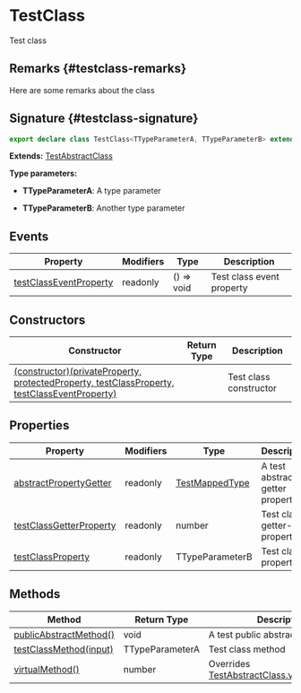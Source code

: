 # TestClass

Test class

## Remarks {#testclass-remarks}

Here are some remarks about the class

## Signature {#testclass-signature}

```typescript
export declare class TestClass<TTypeParameterA, TTypeParameterB> extends TestAbstractClass 
```
<b>Extends:</b> [TestAbstractClass](docs/simple-suite-test/testabstractclass-class)


<b>Type parameters:</b> 

* <b>TTypeParameterA</b>: A type parameter


* <b>TTypeParameterB</b>: Another type parameter


## Events

|  Property | Modifiers | Type | Description |
|  --- | --- | --- | --- |
|  [testClassEventProperty](docs/simple-suite-test/testclass-testclasseventproperty-property) | readonly | () =&gt; void | Test class event property |

## Constructors

|  Constructor | Return Type | Description |
|  --- | --- | --- |
|  [(constructor)(privateProperty, protectedProperty, testClassProperty, testClassEventProperty)](docs/simple-suite-test/testclass-_constructor_-constructor) |  | Test class constructor |

## Properties

|  Property | Modifiers | Type | Description |
|  --- | --- | --- | --- |
|  [abstractPropertyGetter](docs/simple-suite-test/testclass-abstractpropertygetter-property) | readonly | [TestMappedType](docs/simple-suite-test/testmappedtype-typealias) | A test abstract getter property. |
|  [testClassGetterProperty](docs/simple-suite-test/testclass-testclassgetterproperty-property) | readonly | number | Test class getter-only property |
|  [testClassProperty](docs/simple-suite-test/testclass-testclassproperty-property) | readonly | TTypeParameterB | Test class property |

## Methods

|  Method | Return Type | Description |
|  --- | --- | --- |
|  [publicAbstractMethod()](docs/simple-suite-test/testclass-publicabstractmethod-method) | void | A test public abstract method. |
|  [testClassMethod(input)](docs/simple-suite-test/testclass-testclassmethod-method) | TTypeParameterA | Test class method |
|  [virtualMethod()](docs/simple-suite-test/testclass-virtualmethod-method) | number | Overrides [TestAbstractClass.virtualMethod()](docs/simple-suite-test/testabstractclass-virtualmethod-method)<!-- -->. |